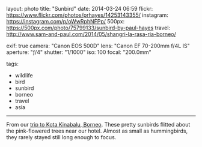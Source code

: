 layout: photo
title: "Sunbird"
date: 2014-03-24 06:59
flickr: https://www.flickr.com/photos/prhayes/14253143355/
instagram: https://instagram.com/p/oWwRphNFPp/
500px: https://500px.com/photo/75799133/sunbird-by-paul-hayes
travel: http://www.sam-and-paul.com/2014/05/shangri-la-rasa-ria-borneo/

exif: true
camera: "Canon EOS 500D"
lens: "Canon EF 70-200mm f/4L IS"
aperture: "ƒ/4"
shutter: "1/1000"
iso: 100
focal: "200.0mm"

tags:
  - wildlife
  - bird
  - sunbird
  - borneo
  - travel
  - asia
---

From our [trip to Kota Kinabalu, Borneo](http://www.sam-and-paul.com/2014/05/shangri-la-rasa-ria-borneo/). These pretty sunbirds flitted about the pink-flowered trees near our hotel. Almost as small as hummingbirds, they rarely stayed still long enough to focus.
